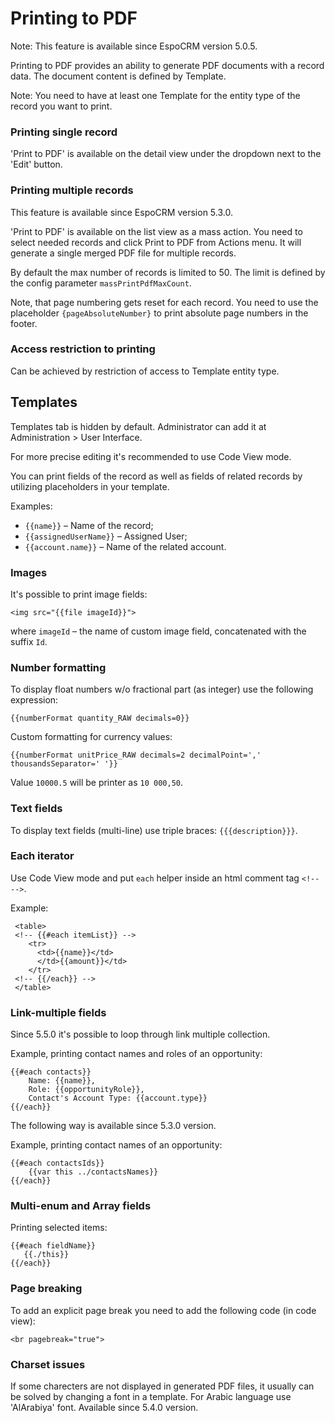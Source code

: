 # Printing to PDF

Note: This feature is available since EspoCRM version 5.0.5.

Printing to PDF provides an ability to generate PDF documents with a record data. The document content is defined by Template.

Note: You need to have at least one Template for the entity type of the record you want to print.

### Printing single record

'Print to PDF' is available on the detail view under the dropdown next to the 'Edit' button.

### Printing multiple records

This feature is available since EspoCRM version 5.3.0.

'Print to PDF' is available on the list view as a mass action. You need to select needed records and click Print to PDF from Actions menu. It will generate a single merged PDF file for multiple records.

By default the max number of records is limited to 50. The limit is defined by the config parameter `massPrintPdfMaxCount`.

Note, that page numbering gets reset for each record. You need to use the placeholder `{pageAbsoluteNumber}` to print absolute page numbers in the footer.

### Access restriction to printing

Can be achieved by restriction of access to Template entity type.

## Templates

Templates tab is hidden by default. Administrator can add it at Administration > User Interface.

For more precise editing it's recommended to use Code View mode.

You can print fields of the record as well as fields of related records by utilizing placeholders in your template.

Examples: 

* `{{name}}` – Name of the record;
* `{{assignedUserName}}` – Assigned User;
* `{{account.name}}` – Name of the related account.

### Images

It's possible to print image fields:
```
<img src="{{file imageId}}">
```

where `imageId` – the name of custom image field, concatenated with the suffix `Id`.

### Number formatting

To display float numbers w/o fractional part (as integer) use the following expression:
```
{{numberFormat quantity_RAW decimals=0}}
```

Custom formatting for currency values:
```
{{numberFormat unitPrice_RAW decimals=2 decimalPoint=',' thousandsSeparator=' '}}
```

Value `10000.5` will be printer as `10 000,50`.

### Text fields

To display text fields (multi-line) use triple braces: ```{{{description}}}```.

### Each iterator

Use Code View mode and put `each` helper inside an html comment tag `<!--  -->`.

Example:
```
 <table>
 <!-- {{#each itemList}} -->
    <tr>
      <td>{{name}}</td>
      </td>{{amount}}</td>
    </tr>
 <!-- {{/each}} --> 
 </table>
```

### Link-multiple fields

Since 5.5.0 it's possible to loop through link multiple collection.

Example, printing contact names and roles of an opportunity:

```
{{#each contacts}}
    Name: {{name}},
    Role: {{opportunityRole}},
    Contact's Account Type: {{account.type}}
{{/each}}
```

The following way is available since 5.3.0 version.

Example, printing contact names of an opportunity:
```
{{#each contactsIds}}
    {{var this ../contactsNames}}
{{/each}}
```

### Multi-enum and Array fields

Printing selected items:

```
{{#each fieldName}}
   {{./this}}
{{/each}}
```

### Page breaking

To add an explicit page break you need to add the following code (in code view):

```
<br pagebreak="true">
```

### Charset issues

If some charecters are not displayed in generated PDF files, it usually can be solved by changing a font in a template. For Arabic language use 'AlArabiya' font. Available since 5.4.0 version. 
